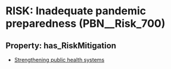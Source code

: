 # RISK: __Inadequate pandemic preparedness__ (PBN__Risk_700)

## Property: has_RiskMitigation

* [Strengthening public health systems](PBN__RiskMitigation_966)

